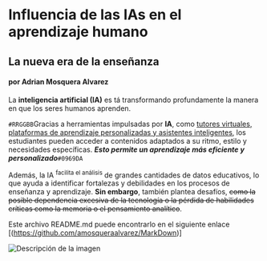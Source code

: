 #  Influencia de las IAs en el aprendizaje humano

## La nueva era de la enseñanza

#### por Adrian Mosquera Alvarez

La **inteligencia artificial (IA)** es tá transformando profundamente la manera en que los seres humanos aprenden.

`#RRGGBB`Gracias a herramientas impulsadas por **IA**, como <ins>tutores virtuales, plataformas de aprendizaje personalizadas y asistentes inteligentes</ins>, los estudiantes pueden acceder a contenidos adaptados a su ritmo, estilo y necesidades específicas. **_Esto permite un aprendizaje más eficiente y personalizado_**`#0969DA`

Además, la IA <sup>facilita el análisis</sup> de grandes cantidades de datos educativos, lo que ayuda a identificar fortalezas y debilidades en los procesos de enseñanza y aprendizaje. **Sin embargo**, también plantea desafíos, ~~como la posible dependencia excesiva de la tecnología o la pérdida de habilidades críticas como la memoria o el pensamiento analítico~~.

Este archivo README.md puede encontrarlo en el siguiente enlace [(https://github.com/amosqueraalvarez/MarkDown)]

![Descripción de la imagen](https://picsum.photos/800/600)
